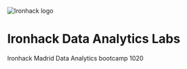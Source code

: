 ![Ironhack logo](https://i.imgur.com/1QgrNNw.png)

# Ironhack Data Analytics Labs

Ironhack Madrid Data Analytics bootcamp 1020
